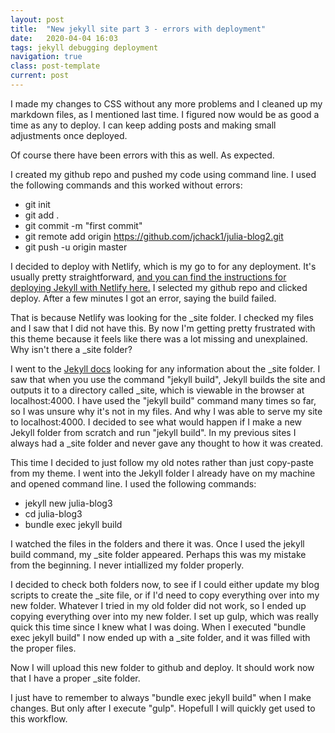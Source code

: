 ```yaml
---
layout: post
title:  "New jekyll site part 3 - errors with deployment"
date:   2020-04-04 16:03
tags: jekyll debugging deployment
navigation: true
class: post-template
current: post
---
```


I made my changes to CSS without any more problems and I cleaned up my markdown files, as I mentioned last time. I figured now would be as good a time as any to deploy. I can keep adding posts and making small adjustments once deployed.

Of course there have been errors with this as well. As expected.

I created my github repo and pushed my code using command line. I used the following commands and this worked without errors:
- git init
- git add .
- git commit -m "first commit"
- git remote add origin https://github.com/jchack1/julia-blog2.git
- git push -u origin master

I decided to deploy with Netlify, which is my go to for any deployment. It's usually pretty straightforward, [and you can find the instructions for deploying Jekyll with Netlify here.](https://www.netlify.com/blog/2015/10/28/a-step-by-step-guide-jekyll-3.0-on-netlify/)  I selected my github repo and clicked deploy. After a few minutes I got an error, saying the build failed.

That is because Netlify was looking for the _site folder.  I checked my files and I saw that I did not have this.  By now I'm getting pretty frustrated with this theme because it feels like there was a lot missing and unexplained. Why isn't there a _site folder? 

I went to the [Jekyll docs](https://jekyllrb.com/docs/step-by-step/01-setup/) looking for any information about the _site folder.  I saw that when you use the command "jekyll build", Jekyll builds the site and outputs it to a directory called _site, which is viewable in the browser at localhost:4000. I have used the "jekyll build" command many times so far, so I was unsure why it's not in my files.  And why I was able to serve my site to localhost:4000.  I decided to see what would happen if I make a new Jekyll folder from scratch and run "jekyll build". In my previous sites I always had a _site folder and never gave any thought to how it was created.

This time I decided to just follow my old notes rather than just copy-paste from my theme. I went into the Jekyll folder I already have on my machine and opened command line. I used the following commands:
- jekyll new julia-blog3
- cd julia-blog3
- bundle exec jekyll build

I watched the files in the folders and there it was. Once I used the jekyll build command, my _site folder appeared. Perhaps this was my mistake from the beginning. I never intiallized my folder properly. 

I decided to check both folders now, to see if I could either update my blog scripts to create the _site file, or if I'd need to copy everything over into my new folder. Whatever I tried in my old folder did not work, so I ended up copying everything over into my new folder. I set up gulp, which was really quick this time since I knew what I was doing. When I executed "bundle exec jekyll build" I now ended up with a _site folder, and it was filled with the proper files.

Now I will upload this new folder to github and deploy. It should work now that I have a proper _site folder.

I just have to remember to always "bundle exec jekyll build" when I make changes. But only after I execute "gulp". Hopefull I will quickly get used to this workflow. 